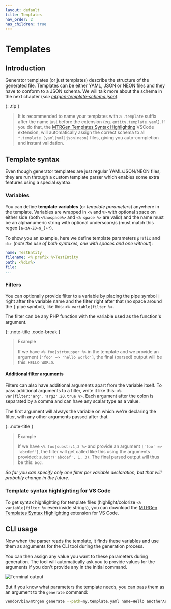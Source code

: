 ```yaml
---
layout: default
title: Templates
nav_order: 2
has_children: true
---
```


# Templates

## Introduction

Generator templates (or just templates) describe the structure of the generated file. Templates can be either YAML, JSON or NEON files and they have to conform to a JSON schema. We will talk more about the schema in the next chapter (*see [mtrgen-template-schema.json](template-structure.md#mtrgen-template-schema)*).

{: .tip }
> It is recommended to name your templates with a `.template` suffix after the name just before the extension (eg. `entity.template.yaml`). If you do that, the [MTRGen Templates Syntax Highlighting](https://marketplace.visualstudio.com/items?itemName=matronator.mtrgen-yaml-templates) VSCode extension, will automatically assign the correct schema to all `*.template.(yaml|yml|json|neon)` files, giving you auto-completion and instant validation.

## Template syntax

Even though generator templates are just regular YAML/JSON/NEON files, they are run through a custom template parser which enables some extra features using a special syntax.

### Variables

You can define **template variables** (or *template parameters*) anywhere in the template. Variables are wrapped in `<%` and `%>` with optional space on either side (both `<%nospace%>` and `<% space %>` are valid) and the name must be an alphanumeric string with optional underscore/s (must match this regex `[a-zA-Z0-9_]+?`).

To show you an example, here we define template parameters `prefix` and `dir` (*note the use of both syntaxes, one with spaces and one without*):

```yaml
name: TestEntity
filename: <% prefix %>TestEntity
path: <%dir%>
file:
...
```

### Filters

You can optionally provide filter to a variable by placing the pipe symbol `|` right after the variable name and the filter right after that (no space around the `|` pipe symbol), like this: `<% variable|filter %>`.

The filter can be any PHP function with the variable used as the function's argument.

{: .note-title .code-break }
> Example
>
> If we have `<% foo|strtoupper %>` in the template and we provide an argument `['foo' => 'hello world']`, the final (parsed) output will be this: `HELLO WORLD`.

#### Additional filter arguments

Filters can also have additional arguments apart from the variable itself. To pass additional arguments to a filter, write it like this: `<% var|filter:'arg','arg2',20,true %>`. Each argument after the colon is separated by a comma and can have any scalar type as a value.

The first argument will always the variable on which we're declaring the filter, with any other arguments passed after that.

{: .note-title }
> Example
>
> If we have `<% foo|substr:1,3 %>` and provide an argument `['foo' => 'abcdef']`, the filter will get called like this using the arguments provided: `substr('abcdef', 1, 3)`. The final parsed output will thus be this: `bcd`.

*So far you can specify only one filter per variable declaration, but that will probably change in the future.*

### Template syntax highlighting for VS Code

To get syntax highlighting for template files (highlight/colorize `<% variable|filter %>` even inside strings), you can download the [MTRGen Templates Syntax Highlighting](https://marketplace.visualstudio.com/items?itemName=matronator.mtrgen-yaml-templates) extension for VS Code.

## CLI usage

Now when the parser reads the template, it finds these variables and use them as arguments for the CLI tool during the generation process.

You can then assign any value you want to these parameters during generation. The tool will automatically ask you to provide values for the arguments if you don't provide any in the initial command.

![Terminal output](https://user-images.githubusercontent.com/5470780/188733063-6018db5d-f8ef-4ca7-9bf0-b5ed07e45fa0.png)

But if you know what parameters the template needs, you can pass them as an argument to the `generate` command:

```sh
vendor/bin/mtrgen generate --path=my.template.yaml name=Hello anotherArg=app/entity/test numberArg=42
```
